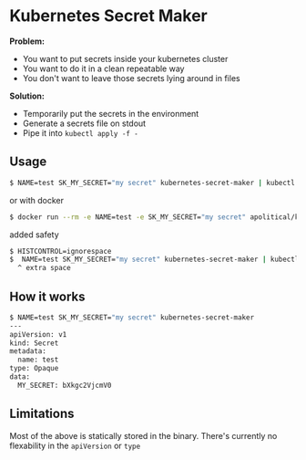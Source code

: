 Kubernetes Secret Maker
=======================

**Problem:** 
- You want to put secrets inside your kubernetes cluster
- You want to do it in a clean repeatable way
- You don't want to leave those secrets lying around in files

**Solution:**
- Temporarily put the secrets in the environment
- Generate a secrets file on stdout
- Pipe it into `kubectl apply -f -`

Usage
-----

```bash
$ NAME=test SK_MY_SECRET="my secret" kubernetes-secret-maker | kubectl apply -f -
```

or with docker

```bash
$ docker run --rm -e NAME=test -e SK_MY_SECRET="my secret" apolitical/kubernetes-secret-maker | kubectl apply -f -
```

added safety

```bash
$ HISTCONTROL=ignorespace
$  NAME=test SK_MY_SECRET="my secret" kubernetes-secret-maker | kubectl apply -f -
  ^ extra space
```

How it works
------------

```bash
$ NAME=test SK_MY_SECRET="my secret" kubernetes-secret-maker
---
apiVersion: v1
kind: Secret
metadata:
  name: test
type: Opaque
data:
  MY_SECRET: bXkgc2VjcmV0
```

Limitations
-----------

Most of the above is statically stored in the binary. There's currently no flexability in the `apiVersion` or `type`
